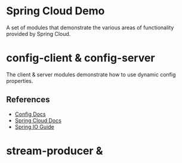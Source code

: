 # Spring Cloud Demo
A set of modules that demonstrate the various areas of functionality provided by Spring Cloud.

# config-client & config-server
The client & server modules demonstrate how to use dynamic config properties.

## References
* [Config Docs](http://cloud.spring.io/spring-cloud-static/spring-cloud-config/1.2.0.RELEASE/)
* [Spring Cloud Docs](http://cloud.spring.io/spring-cloud-static/Dalston.RELEASE/#_spring_cloud_config)
* [Spring IO Guide](https://spring.io/guides/gs/centralized-configuration/) 

# stream-producer & 